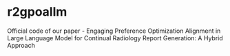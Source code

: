# r2gpoallm
Official code of our paper - Engaging Preference Optimization Alignment in Large Language Model for Continual Radiology Report Generation: A Hybrid Approach
